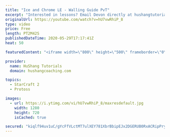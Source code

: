 ```yaml
---
title: "Ice and Chrome LE - Walling Guide PvT"
excerpt: "Interested in lessons? Email Devon directly at hushangtutorials@outlook.com ------------------------------------------------------------------------------------------------------- Want to support HuShang Tutorials directly? Patreon is a website where you can contribute a monthly donation that will help"
originalUrl: https://youtube.com/watch?v=hU7vwRhiP_8
type: video
price: Free
length: PT2M42S
publishedDateTime: 2020-05-29T17:17:41Z
heat: 50

featuredContent: "<iframe width=\"800\" height=\"500\" frameborder=\"0\" src=\"https://www.youtube.com/embed/hU7vwRhiP_8\" allow=\"accelerometer; autoplay; encrypted-media; gyroscope; picture-in-picture\" allowfullscreen></iframe>"

provider:
  name: HuShang Tutorials
  domain: hushangcoaching.com

topics:
  - StarCraft 2
  - Protoss

images:
  - url: https://i.ytimg.com/vi/hU7vwRhiP_8/maxresdefault.jpg
    width: 1280
    height: 720
    isCached: true

secured: "kiqlf94uv1uC/gYcFfVLctMT7ulXEY781XbrBbipEJx2DGERUB0RxACRipPryML4ct1IgzWgTJWY2tLpUfJkA5ddyIQPF3SvJGV/kN+FrMnZtFbm8i2aOfYT40qmXmFRqrReMcNQQ9Msmh2aToRmiPz9LAJqNDIjmnZW/TUv4BDrYFAwIorUsPRXsYD0lk4v83ODazZYqkuiaHC83b47A+Rvn6f3nn0YFolgLX2HumlE4Rw1chI2GIq4984jVc22yT6Vc3MJN7irBSz8XIe+DfuNOtYcYEFm5CTMHI+vbOjzyxYmdaCadgc2UGbbmRkjq6daHN3mfZSNSDs3V5qXzD4DuvA9EfcysCM9JgnJdXcDvJfOB2pQgcunS2DRh7EJxNXhVt5pkleZrQzhoCDnw79gFgr7AVFkfFPislj2P34=;ioU3zWjQhFR2OPoK/wl3mg=="
---
```


